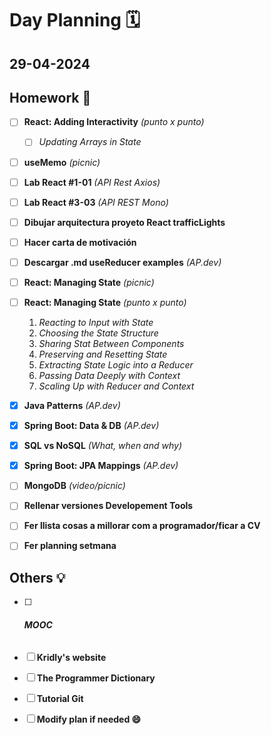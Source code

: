 # Day Planning :spiral_calendar:

## 29-04-2024

## Homework :pencil:

- [ ] **React: Adding Interactivity** *(punto x punto)*
  
  - [ ] *Updating Arrays in State*

- [ ] **useMemo** *(picnic)*

- [ ] **Lab React #1-01** *(API Rest Axios)*

- [ ] **Lab React #3-03** *(API REST Mono)*

- [ ] **Dibujar arquitectura proyeto React trafficLights**

- [ ] **Hacer carta de motivación**

- [ ] **Descargar .md useReducer examples** *(AP.dev)*

- [ ] **React: Managing State** *(picnic)*

- [ ] **React: Managing State** *(punto x punto)*
  
  1. *Reacting to Input with State*
  2. *Choosing the State Structure*
  3. *Sharing Stat Between Components*
  4. *Preserving and Resetting State*
  5. *Extracting State Logic into a Reducer*
  6. *Passing Data Deeply with Context*
  7. *Scaling Up with Reducer and Context*

- [x] **Java Patterns** *(AP.dev)*

- [x] **Spring Boot: Data & DB** *(AP.dev)*

- [x] **SQL vs NoSQL** *(What, when and why)*

- [x] **Spring Boot: JPA Mappings** *(AP.dev)*

- [ ] **MongoDB** *(video/picnic)*

- [ ] **Rellenar versiones Developement Tools**

- [ ] **Fer llista cosas a millorar com a programador/ficar a CV**

- [ ] **Fer planning setmana**

## Others :bulb:

- [ ] ###### **MOOC**

- [ ] **Kridly's website**

- [ ] **The Programmer Dictionary**

- [ ] **Tutorial Git**

- [ ] **Modify plan if needed :smile:**
